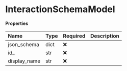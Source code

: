 # InteractionSchemaModel

**Properties**

| Name         | Type | Required | Description |
| :----------- | :--- | :------- | :---------- |
| json_schema  | dict | ❌       |             |
| id\_         | str  | ❌       |             |
| display_name | str  | ❌       |             |

<!-- This file was generated by liblab | https://liblab.com/ -->
